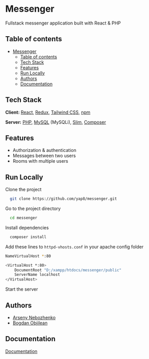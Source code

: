 
# Messenger

Fullstack messenger application built with React & PHP

## Table of contents

- [Messenger](#messenger)
  - [Table of contents](#table-of-contents)
  - [Tech Stack](#tech-stack)
  - [Features](#features)
  - [Run Locally](#run-locally)
  - [Authors](#authors)
  - [Documentation](#documentation)

## Tech Stack

**Client:** [React](https://reactjs.org/), [Redux](https://redux.js.org/), [Tailwind CSS](https://tailwindcss.com/), [npm](https://www.npmjs.com/)

**Server:** [PHP](https://www.php.net/), [MySQL](https://www.mysql.com/) (MySQLi), [Slim](https://www.slimframework.com/), [Composer](https://getcomposer.org/)

## Features

- Authorization & authentication
- Messages between two users
- Rooms with multiple users

## Run Locally

Clone the project

```bash
  git clone https://github.com/yap8/messenger.git
```

Go to the project directory

```bash
  cd messenger
```

Install dependencies

```bash
  composer install
```

Add these lines to `httpd-vhosts.conf` in your apache config folder
```bash
NameVirtualHost *:80

<VirtualHost *:80>
    DocumentRoot "D:/xampp/htdocs/messenger/public"
    ServerName localhost
</VirtualHost>
```

Start the server

## Authors

- [Arseny Nebozhenko](https://github.com/yap8)
- [Bogdan Objilean](https://github.com/Bodea0001)

## Documentation
[Documentation](https://docs.google.com/document/d/1Sj9O9VG-3JCUWKqGXQ3qXcUCj3VESROB30O5tMx-igg/edit?usp=sharing)

